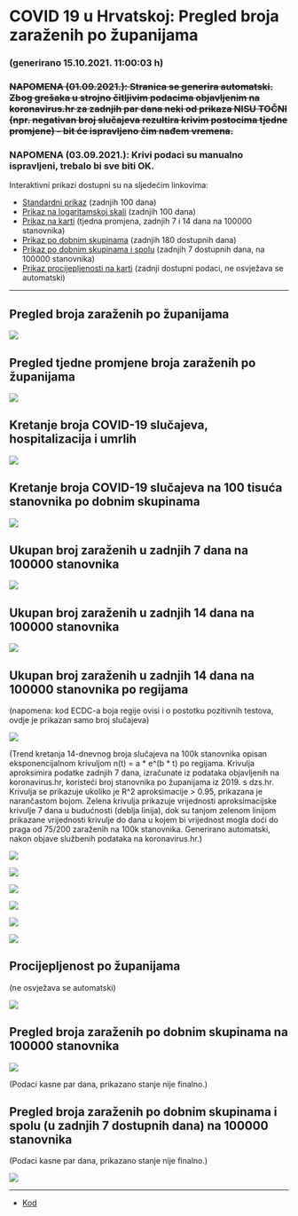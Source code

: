 # COVID 19 u Hrvatskoj: Pregled broja zaraženih po županijama

### (generirano 15.10.2021. 11:00:03 h)

### ~~NAPOMENA (01.09.2021.): Stranica se generira automatski. Zbog grešaka u strojno čitljivim podacima objavljenim na koronavirus.hr za zadnjih par dana neki od prikaza NISU TOČNI (npr. negativan broj slučajeva rezultira krivim postocima tjedne promjene) - bit će ispravljeno čim nađem vremena.~~

### NAPOMENA (03.09.2021.): Krivi podaci su manualno ispravljeni, trebalo bi sve biti OK.

Interaktivni prikazi dostupni su na sljedećim linkovima:

- [Standardni prikaz](html/index.html) (zadnjih 100 dana)
- [Prikaz na logaritamskoj skali](html/index_log.html) (zadnjih 100 dana)
- [Prikaz na karti](html/index_map.html) (tjedna promjena, zadnjih 7 i 14 dana na 100000 stanovnika)
- [Prikaz po dobnim skupinama](html/index_per_age.html) (zadnjih 180 dostupnih dana)
- [Prikaz po dobnim skupinama i spolu](html/index_pyramid.html) (zadnjih 7 dostupnih dana, na 100000 stanovnika)
- [Prikaz procijepljenosti na karti](html/index_vaccination.html) (zadnji dostupni podaci, ne osvježava se automatski)

-----

## Pregled broja zaraženih po županijama

![](img/2021_10_14_line_plots.png)

## Pregled tjedne promjene broja zaraženih po županijama

![](img/2021_10_14_map.png)

## Kretanje broja COVID-19 slučajeva, hospitalizacija i umrlih

![](img/2021_10_14_cases_hospitalisations_deaths.png)

## Kretanje broja COVID-19 slučajeva na 100 tisuća stanovnika po dobnim skupinama

![](img/2021_10_14_cases_per_age_group_lines.png)

## Ukupan broj zaraženih u zadnjih 7 dana na 100000 stanovnika

![](img/2021_10_14_map_7_day_per_100k.png)

## Ukupan broj zaraženih u zadnjih 14 dana na 100000 stanovnika

![](img/2021_10_14_map_14_day_per_100k.png)

## Ukupan broj zaraženih u zadnjih 14 dana na 100000 stanovnika po regijama

(napomena: kod ECDC-a boja regije ovisi i o postotku pozitivnih testova, ovdje je prikazan samo broj slučajeva)

![](img/2021_10_14_map_14_day_per_100k_region.png)

(Trend kretanja 14-dnevnog broja slučajeva na 100k stanovnika opisan eksponencijalnom krivuljom n(t) = a * e^(b * t) po regijama. Krivulja aproksimira podatke zadnjih 7 dana, izračunate iz podataka objavljenih na koronavirus.hr, koristeći broj stanovnika po županijama iz 2019. s dzs.hr. Krivulja se prikazuje ukoliko je R^2 aproksimacije > 0.95, prikazana je narančastom bojom. Zelena krivulja prikazuje vrijednosti aproksimacijske krivulje 7 dana u budućnosti (deblja linija), dok su tanjom zelenom linijom prikazane vrijednosti krivulje do dana u kojem bi vrijednost mogla doći do praga od 75/200 zaraženih na 100k stanovnika. Generirano automatski, nakon objave službenih podataka na koronavirus.hr.)

![](img/2021_10_14_current_Jadranska_Hrvatska.png)

![](img/2021_10_14_current_Panonska_Hrvatska.png)

![](img/2021_10_14_current_Grad_Zagreb.png)

![](img/2021_10_14_current_Sjeverna_Hrvatska.png)

![](img/2021_10_14_current_Republika_Hrvatska.png)

![](img/2021_10_14_cases_hospitalisations_deaths_Republika_Hrvatska.png)

## Procijepljenost po županijama

(ne osvježava se automatski)

![](img/2021_10_14_vaccination.png)

## Pregled broja zaraženih po dobnim skupinama na 100000 stanovnika

![](img/2021_10_14_per_age_group.png)

(Podaci kasne par dana, prikazano stanje nije finalno.)

## Pregled broja zaraženih po dobnim skupinama i spolu (u zadnjih 7 dostupnih dana) na 100000 stanovnika

(Podaci kasne par dana, prikazano stanje nije finalno.)

![](img/2021_10_14_pyramid.png)

-----

- [Kod](https://github.com/ppalasek/covid_plots_croatia)

